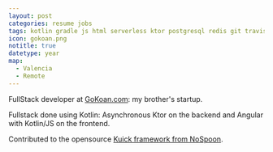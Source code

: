 ```yaml
---
layout: post
categories: resume jobs
tags: kotlin gradle js html serverless ktor postgresql redis git travis angular multiplatform aws elasticbeanstalk tdd coroutines intellij github
icon: gokoan.png
notitle: true
datetype: year
map:
  - Valencia
  - Remote
---
```


FullStack developer at [GoKoan.com](https://www.gokoan.com/): my brother's startup.

Fullstack done using Kotlin: Asynchronous Ktor on the backend and Angular with Kotlin/JS on the frontend.

Contributed to the opensource [Kuick framework from NoSpoon](https://github.com/NoSpoonLab/kuick).
